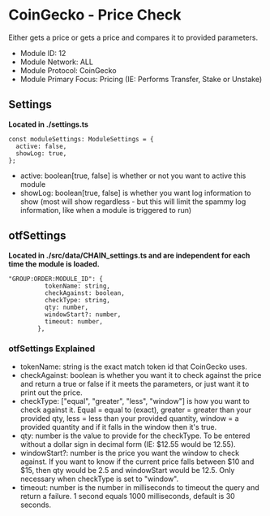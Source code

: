 # CoinGecko - Price Check
Either gets a price or gets a price and compares it to provided parameters.

* Module ID: 12
* Module Network: ALL
* Module Protocol: CoinGecko
* Module Primary Focus: Pricing (IE: Performs Transfer, Stake or Unstake)

## Settings
**Located in ./settings.ts**
```
const moduleSettings: ModuleSettings = {
  active: false,
  showLog: true,
};
```

* active: boolean[true, false] is whether or not you want to active this module
* showLog: boolean[true, false] is whether you want log information to show (most will show regardless - but this will limit the spammy log information, like when a module is triggered to run)

## otfSettings
**Located in ./src/data/CHAIN_settings.ts and are independent for each time the module is loaded.**
```
"GROUP:ORDER:MODULE_ID": {
          tokenName: string,
          checkAgainst: boolean,
          checkType: string,
          qty: number,
          windowStart?: number,
          timeout: number,
        },
```

### otfSettings Explained
* tokenName: string is the exact match token id that CoinGecko uses.
* checkAgainst: boolean is whether you want it to check against the price and return a true or false if it meets the parameters, or just want it to print out the price.
* checkType: ["equal", "greater", "less", "window"] is how you want to check against it.  Equal = equal to (exact), greater = greater than your provided qty, less = less than your provided quantity, window = a provided quantity and if it falls in the window then it's true.
* qty: number is the value to provide for the checkType.  To be entered without a dollar sign in decimal form (IE: $12.55 would be 12.55).
* windowStart?: number is the price you want the window to check against.  If you want to know if the current price falls between $10 and $15, then qty would be 2.5 and windowStart would be 12.5.  Only necessary when checkType is set to "window".
* timeout: number is the number in milliseconds to timeout the query and return a failure.  1 second equals 1000 milliseconds, default is 30 seconds.